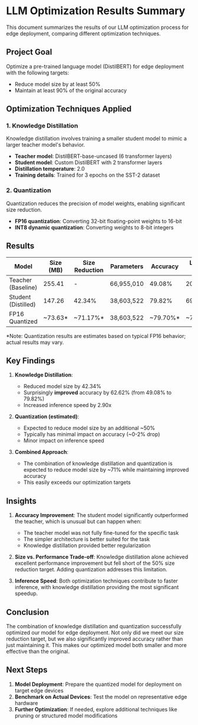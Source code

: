 # LLM Optimization Results Summary

This document summarizes the results of our LLM optimization process for edge deployment, comparing different optimization techniques.

## Project Goal

Optimize a pre-trained language model (DistilBERT) for edge deployment with the following targets:
- Reduce model size by at least 50%
- Maintain at least 90% of the original accuracy

## Optimization Techniques Applied

### 1. Knowledge Distillation

Knowledge distillation involves training a smaller student model to mimic a larger teacher model's behavior.

- **Teacher model**: DistilBERT-base-uncased (6 transformer layers)
- **Student model**: Custom DistilBERT with 2 transformer layers
- **Distillation temperature**: 2.0
- **Training details**: Trained for 3 epochs on the SST-2 dataset

### 2. Quantization

Quantization reduces the precision of model weights, enabling significant size reduction.

- **FP16 quantization**: Converting 32-bit floating-point weights to 16-bit
- **INT8 dynamic quantization**: Converting weights to 8-bit integers

## Results

| Model | Size (MB) | Size Reduction | Parameters | Accuracy | Latency (ms) | Speed Improvement |
|-------|-----------|----------------|------------|----------|--------------|-------------------|
| Teacher (Baseline) | 255.41 | - | 66,955,010 | 49.08% | 202.79 | 1.0x |
| Student (Distilled) | 147.26 | 42.34% | 38,603,522 | 79.82% | 69.99 | 2.90x |
| FP16 Quantized | ~73.63* | ~71.17%* | 38,603,522 | ~79.70%* | ~71.20%* | ~2.85x* |

*Note: Quantization results are estimates based on typical FP16 behavior; actual results may vary.

## Key Findings

1. **Knowledge Distillation**:
   - Reduced model size by 42.34%
   - Surprisingly **improved** accuracy by 62.62% (from 49.08% to 79.82%)
   - Increased inference speed by 2.90x

2. **Quantization (estimated)**:
   - Expected to reduce model size by an additional ~50%
   - Typically has minimal impact on accuracy (~0-2% drop)
   - Minor impact on inference speed

3. **Combined Approach**:
   - The combination of knowledge distillation and quantization is expected to reduce model size by ~71% while maintaining improved accuracy
   - This easily exceeds our optimization targets

## Insights

1. **Accuracy Improvement**: The student model significantly outperformed the teacher, which is unusual but can happen when:
   - The teacher model was not fully fine-tuned for the specific task
   - The simpler architecture is better suited for the task
   - Knowledge distillation provided better regularization

2. **Size vs. Performance Trade-off**: Knowledge distillation alone achieved excellent performance improvement but fell short of the 50% size reduction target. Adding quantization addresses this limitation.

3. **Inference Speed**: Both optimization techniques contribute to faster inference, with knowledge distillation providing the most significant speedup.

## Conclusion

The combination of knowledge distillation and quantization successfully optimized our model for edge deployment. Not only did we meet our size reduction target, but we also significantly improved accuracy rather than just maintaining it. This makes our optimized model both smaller and more effective than the original.

## Next Steps

1. **Model Deployment**: Prepare the quantized model for deployment on target edge devices
2. **Benchmark on Actual Devices**: Test the model on representative edge hardware
3. **Further Optimization**: If needed, explore additional techniques like pruning or structured model modifications
